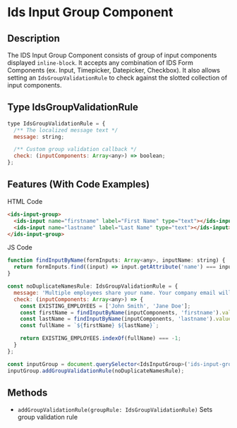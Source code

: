 # Ids Input Group Component

## Description

The IDS Input Group Component consists of group of input components displayed `inline-block`.
It accepts any combination of IDS Form Components (ex. Input, Timepicker, Datepicker, Checkbox).
It also allows setting an `IdsGroupValidationRule` to check against the slotted collection of input components.

## Type IdsGroupValidationRule
```js
type IdsGroupValidationRule = {
  /** The localized message text */
  message: string;

  /** Custom group validation callback */
  check: (inputComponents: Array<any>) => boolean;
};
```

## Features (With Code Examples)

HTML Code

```html
<ids-input-group>
  <ids-input name="firstname" label="First Name" type="text"></ids-input>
  <ids-input name="lastname" label="Last Name" type="text"></ids-input>
</ids-input-group>
```

JS Code
```js
function findInputByName(formInputs: Array<any>, inputName: string) {
  return formInputs.find((input) => input.getAttribute('name') === inputName);
}

const noDuplicateNamesRule: IdsGroupValidationRule = {
  message: 'Multiple employees share your name. Your company email will contain a serial number.',
  check: (inputComponents: Array<any>) => {
    const EXISTING_EMPLOYEES = ['John Smith', 'Jane Doe'];
    const firstName = findInputByName(inputComponents, 'firstname').value;
    const lastName = findInputByName(inputComponents, 'lastname').value;
    const fullName = `${firstName} ${lastName}`;

    return EXISTING_EMPLOYEES.indexOf(fullName) === -1;
  }
};

const inputGroup = document.querySelector<IdsInputGroup>('ids-input-group');
inputGroup.addGroupValidationRule(noDuplicateNamesRule);
```

## Methods

- `addGroupValidationRule(groupRule: IdsGroupValidationRule)` Sets group validation rule
